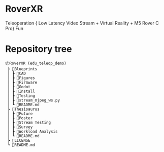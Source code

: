 # RoverXR
Teleoperation { Low Latency Video Stream + Virtual Reality + M5 Rover C Pro} Fun


# Repository tree

```
📦RoverXR (edu_teleop_demo)
 ┣ 📂Blueprints
 ┃ ┣ 📂CAD
 ┃ ┣ 📂Figures
 ┃ ┣ 📂Firmware
 ┃ ┣ 📂Godot
 ┃ ┣ 📂Install
 ┃ ┣ 📂Testing
 ┃ ┣ 📜stream_mjpeg_ws.py
 ┃ ┗ 📜README.md
 ┣ 📂Thesisaurus
 ┃ ┣ 📂Future
 ┃ ┣ 📂Poster
 ┃ ┣ 📂Stream Testing
 ┃ ┣ 📂Survey
 ┃ ┣ 📂Workload Analysis
 ┃ ┗ 📜README.md
 ┣ 📜LICENSE
 ┗ 📜README.md
```